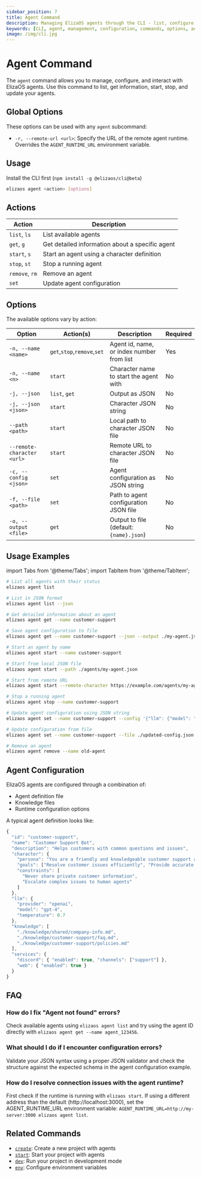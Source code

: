 ```yaml
---
sidebar_position: 7
title: Agent Command
description: Managing ElizaOS agents through the CLI - list, configure, start, stop, and update agents
keywords: [CLI, agent, management, configuration, commands, options, actions]
image: /img/cli.jpg
---
```


# Agent Command

The `agent` command allows you to manage, configure, and interact with ElizaOS agents. Use this command to list, get information, start, stop, and update your agents.

## Global Options

These options can be used with any `agent` subcommand:

- `-r, --remote-url <url>`: Specify the URL of the remote agent runtime. Overrides the `AGENT_RUNTIME_URL` environment variable.

## Usage

Install the CLI first (`npm install -g @elizaos/cli@beta`)

```bash
elizaos agent <action> [options]
```

## Actions

| Action         | Description                                     |
| -------------- | ----------------------------------------------- |
| `list`, `ls`   | List available agents                           |
| `get`, `g`     | Get detailed information about a specific agent |
| `start`, `s`   | Start an agent using a character definition     |
| `stop`, `st`   | Stop a running agent                            |
| `remove`, `rm` | Remove an agent                                 |
| `set`          | Update agent configuration                      |

## Options

The available options vary by action:

| Option                     | Action(s)                   | Description                               | Required |
| -------------------------- | --------------------------- | ----------------------------------------- | -------- |
| `-n, --name <name>`        | `get`,`stop`,`remove`,`set` | Agent id, name, or index number from list | Yes      |
| `-n, --name <n>`           | `start`                     | Character name to start the agent with    | No       |
| `-j, --json`               | `list`, `get`               | Output as JSON                            | No       |
| `-j, --json <json>`        | `start`                     | Character JSON string                     | No       |
| `--path <path>`            | `start`                     | Local path to character JSON file         | No       |
| `--remote-character <url>` | `start`                     | Remote URL to character JSON file         | No       |
| `-c, --config <json>`      | `set`                       | Agent configuration as JSON string        | No       |
| `-f, --file <path>`        | `set`                       | Path to agent configuration JSON file     | No       |
| `-o, --output <file>`      | `get`                       | Output to file (default: `{name}.json`)   | No       |

## Usage Examples

import Tabs from '@theme/Tabs';
import TabItem from '@theme/TabItem';

<Tabs>
<TabItem value="list" label="List & Get Agents">

```bash
# List all agents with their status
elizaos agent list

# List in JSON format
elizaos agent list --json

# Get detailed information about an agent
elizaos agent get --name customer-support

# Save agent configuration to file
elizaos agent get --name customer-support --json --output ./my-agent.json
```

</TabItem>
<TabItem value="start" label="Start & Stop Agents">

```bash
# Start an agent by name
elizaos agent start --name customer-support

# Start from local JSON file
elizaos agent start --path ./agents/my-agent.json

# Start from remote URL
elizaos agent start --remote-character https://example.com/agents/my-agent.json

# Stop a running agent
elizaos agent stop --name customer-support
```

</TabItem>
<TabItem value="config" label="Update & Remove Agents">

```bash
# Update agent configuration using JSON string
elizaos agent set --name customer-support --config '{"llm": {"model": "gpt-4-turbo"}}'

# Update configuration from file
elizaos agent set --name customer-support --file ./updated-config.json

# Remove an agent
elizaos agent remove --name old-agent
```

</TabItem>
</Tabs>

## Agent Configuration

ElizaOS agents are configured through a combination of:

- Agent definition file
- Knowledge files
- Runtime configuration options

A typical agent definition looks like:

```typescript
{
  "id": "customer-support",
  "name": "Customer Support Bot",
  "description": "Helps customers with common questions and issues",
  "character": {
    "persona": "You are a friendly and knowledgeable customer support agent.",
    "goals": ["Resolve customer issues efficiently", "Provide accurate information"],
    "constraints": [
      "Never share private customer information",
      "Escalate complex issues to human agents"
    ]
  },
  "llm": {
    "provider": "openai",
    "model": "gpt-4",
    "temperature": 0.7
  },
  "knowledge": [
    "./knowledge/shared/company-info.md",
    "./knowledge/customer-support/faq.md",
    "./knowledge/customer-support/policies.md"
  ],
  "services": {
    "discord": { "enabled": true, "channels": ["support"] },
    "web": { "enabled": true }
  }
}
```

## FAQ

### How do I fix "Agent not found" errors?

Check available agents using `elizaos agent list` and try using the agent ID directly with `elizaos agent get --name agent_123456`.

### What should I do if I encounter configuration errors?

Validate your JSON syntax using a proper JSON validator and check the structure against the expected schema in the agent configuration example.

### How do I resolve connection issues with the agent runtime?

First check if the runtime is running with `elizaos start`. If using a different address than the default (http://localhost:3000), set the AGENT_RUNTIME_URL environment variable: `AGENT_RUNTIME_URL=http://my-server:3000 elizaos agent list`.

## Related Commands

- [`create`](./create.md): Create a new project with agents
- [`start`](./start.md): Start your project with agents
- [`dev`](./dev.md): Run your project in development mode
- [`env`](./env.md): Configure environment variables
